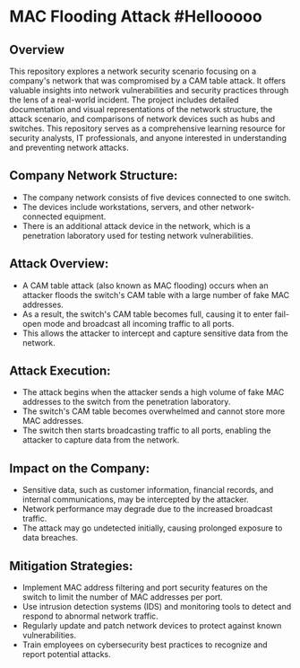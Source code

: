 #  MAC Flooding Attack #Hellooooo

## Overview

This repository explores a network security scenario focusing on a company's network that was compromised by a CAM table attack. It offers valuable insights into network vulnerabilities and security practices through the lens of a real-world incident. The project includes detailed documentation and visual representations of the network structure, the attack scenario, and comparisons of network devices such as hubs and switches. This repository serves as a comprehensive learning resource for security analysts, IT professionals, and anyone interested in understanding and preventing network attacks.


## Company Network Structure:
- The company network consists of five devices connected to one switch.
- The devices include workstations, servers, and other network-connected equipment.
- There is an additional attack device in the network, which is a penetration laboratory used for testing network vulnerabilities.

## Attack Overview:
- A CAM table attack (also known as MAC flooding) occurs when an attacker floods the switch's CAM table with a large number of fake MAC addresses.
- As a result, the switch's CAM table becomes full, causing it to enter fail-open mode and broadcast all incoming traffic to all ports.
- This allows the attacker to intercept and capture sensitive data from the network.

## Attack Execution:
- The attack begins when the attacker sends a high volume of fake MAC addresses to the switch from the penetration laboratory.
- The switch's CAM table becomes overwhelmed and cannot store more MAC addresses.
- The switch then starts broadcasting traffic to all ports, enabling the attacker to capture data from the network.

## Impact on the Company:
- Sensitive data, such as customer information, financial records, and internal communications, may be intercepted by the attacker.
- Network performance may degrade due to the increased broadcast traffic.
- The attack may go undetected initially, causing prolonged exposure to data breaches.

## Mitigation Strategies:
- Implement MAC address filtering and port security features on the switch to limit the number of MAC addresses per port.
- Use intrusion detection systems (IDS) and monitoring tools to detect and respond to abnormal network traffic.
- Regularly update and patch network devices to protect against known vulnerabilities.
- Train employees on cybersecurity best practices to recognize and report potential attacks.
